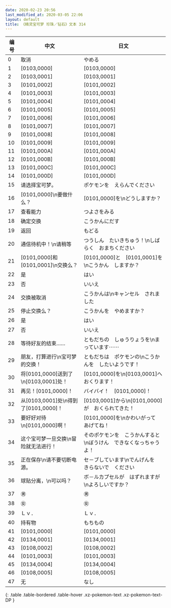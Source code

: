 ```yaml
---
date: 2020-02-23 20:56
last_modified_at: 2020-03-05 22:06
layout: default
title: 《精灵宝可梦 珍珠／钻石》文本 314
---
```

| 编号 | 中文 | 日文 |
| ---- | ---- | ---- |
| 0 | 取消 | やめる |
| 1 | [0103,0000] | [0103,0000] |
| 2 | [0103,0001] | [0103,0001] |
| 3 | [0101,0002] | [0101,0002] |
| 4 | [0101,0003] | [0101,0003] |
| 5 | [0101,0004] | [0101,0004] |
| 6 | [0101,0005] | [0101,0005] |
| 7 | [0101,0006] | [0101,0006] |
| 8 | [0101,0007] | [0101,0007] |
| 9 | [0101,0008] | [0101,0008] |
| 10 | [0101,0009] | [0101,0009] |
| 11 | [0101,000A] | [0101,000A] |
| 12 | [0101,000B] | [0101,000B] |
| 13 | [0101,000C] | [0101,000C] |
| 14 | [0101,000D] | [0101,000D] |
| 15 | 请选择宝可梦。 | ポケモンを　えらんでください |
| 16 | [0101,0000]\n要做什么？ | [0101,0000]を\nどうしますか？ |
| 17 | 查看能力 | つよさをみる |
| 18 | 确定交换 | こうかんにだす |
| 19 | 返回 | もどる |
| 20 | 通信待机中！\n请稍等 | つうしん　たいきちゅう！\nしばらく　おまちください |
| 21 | [0101,0000]和[0101,0001]\n交换么？ | [0101,0000]と　[0101,0001]を\nこうかん　しますか？ |
| 22 | 是 | はい |
| 23 | 否 | いいえ |
| 24 | 交换被取消 | こうかんは\nキャンセル　されました |
| 25 | 停止交换么？ | こうかんを　やめますか？ |
| 26 | 是 | はい |
| 27 | 否 | いいえ |
| 28 | 等待好友的结束…… | ともだちの　しゅうりょうを\nまっています⋯⋯ |
| 29 | 朋友，打算进行\n宝可梦的交换！ | ともだちは　ポケモンの\nこうかんを　したいようです！ |
| 30 | 将[0101,0000]送到了\n[0103,0001]处！ | [0101,0000]を\n[0103,0001]へ　おくります！ |
| 31 | 再见！[0101,0000]！ | バイバイ！　[0101,0000]！ |
| 32 | 从[0103,0001]处\n得到了[0101,0000]！ | [0103,0001]から\n[0101,0000]が　おくられてきた！ |
| 33 | 要好好对待\n[0101,0000]啊！ | [0101,0000]を\nかわいがって　あげてね！ |
| 34 | 这个宝可梦一旦交换\n冒险就无法进行！ | そのポケモンを　こうかんすると\nぼうけん　できなくなっちゃうよ！ |
| 35 | 正在保存\n请不要切断电源。 | セ－ブしています\nでんげんを　きらないで　ください |
| 36 | 球贴分离，\n可以吗？ | ボ－ルカプセルが　はずれますが\nよろしいですか？ |
| 37 | ㊚ | ㊚ |
| 38 | ㊛ | ㊛ |
| 39 | Ｌｖ． | Ｌｖ． |
| 40 | 持有物 | もちもの |
| 41 | [0101,0000] | [0101,0000] |
| 42 | [0134,0001] | [0134,0001] |
| 43 | [0108,0002] | [0108,0002] |
| 44 | [0101,0003] | [0101,0003] |
| 45 | [0134,0004] | [0134,0004] |
| 46 | [0108,0005] | [0108,0005] |
| 47 | 无 | なし |
{: .table .table-bordered .table-hover .xz-pokemon-text .xz-pokemon-text-DP }